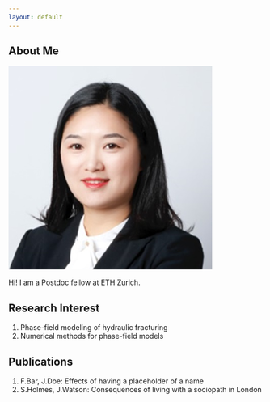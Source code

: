 ```yaml
---
layout: default
---
```


## About Me

<img class="profile-picture" src="portrait.jpg">

Hi! I am a Postdoc fellow at ETH Zurich.

## Research Interest

1. Phase-field modeling of hydraulic fracturing
2. Numerical methods for phase-field models

## Publications

1. F.Bar, J.Doe: Effects of having a placeholder of a name
2. S.Holmes, J.Watson: Consequences of living with a sociopath in London
